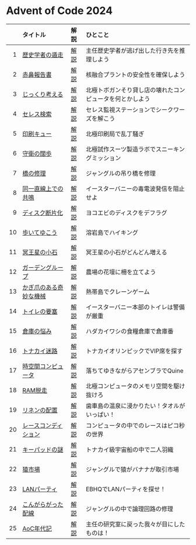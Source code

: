 # Advent of Code 2024

|   |タイトル|解説|ひとこと|
|--:|:--|:--|:--|
|1|[歴史学者の遁走](./day1/quiz.md)|[解説](./day1/spoiler.md)|主任歴史学者が逃げ出した行き先を推理しよう|
|2|[赤鼻報告書](./day2/quiz.md)|[解説](./day2/spoiler.md)|核融合プラントの安全性を確保しよう|
|3|[じっくり考える](./day3/quiz.md)|[解説](./day3/spoiler.md)|北極トボガンそり貸し店の壊れたコンピュータを何とかしよう|
|4|[セレス検索](./day4/quiz.md)|[解説](./day4/spoiler.md)|セレス監視ステーションでシークワーズを解こう|
|5|[印刷キュー](./day5/quiz.md)|[解説](./day5/spoiler.md)|北極印刷局で乱丁騒ぎ|
|6|[守衛の闊歩](./day6/quiz.md)|[解説](./day6/spoiler.md)|北極試作スーツ製造ラボでスニーキングミッション|
|7|[橋の修理](./day7/quiz.md)|[解説](./day7/spoiler.md)|ジャングルの吊り橋を修理|
|8|[同一直線上での共鳴](./day8/quiz.md)|[解説](./day8/spoiler.md)|イースターバニーの毒電波発信を阻止せよ|
|9|[ディスク断片化](./day9/quiz.md)|[解説](./day9/spoiler.md)|ヨコエビのディスクをデフラグ|
|10|[歩いてゆこう](./day10/quiz.md)|[解説](./day10/spoiler.md)|溶岩島でハイキング|
|11|[冥王星の小石](./day11/quiz.md)|[解説](./day11/spoiler.md)|冥王星の小石がどんどん増える|
|12|[ガーデングループ](./day12/quiz.md)|[解説](./day12/spoiler.md)|農場の花壇に柵を立てよう|
|13|[かぎ爪のある奇妙な機械](./day13/quiz.md)|[解説](./day13/spoiler.md)|熱帯島でクレーンゲーム|
|14|[トイレの要塞](./day14/quiz.md)|[解説](./day14/spoiler.md)|イースターバニー本部のトイレは警備が厳重|
|15|[倉庫の悩み](./day15/quiz.md)|[解説](./day15/spoiler.md)|ハダカイワシの食糧倉庫で倉庫番|
|16|[トナカイ迷路](./day16/quiz.md)|[解説](./day16/spoiler.md)|トナカイオリンピックでVIP席を探す|
|17|[時空間コンピュータ](./day17/quiz.md)|[解説](./day17/spoiler.md)|落ちてゆきながらアセンブラでQuine|
|18|[RAM脱走](./day18/quiz.md)|[解説](./day18/spoiler.md)|北極コンピュータのメモリ空間を駆け抜けろ|
|19|[リネンの配置](./day19/quiz.md)|[解説](./day19/spoiler.md)|歯車島の温泉に浸かりたい！タオルがいっぱい！|
|20|[レースコンディション](./day20/quiz.md)|[解説](./day20/spoiler.md)|コンピュータの中でのレースはピコ秒の世界|
|21|[キーパッドの謎](./day21/quiz.md)|[解説](./day21/spoiler.md)|トナカイ級宇宙船の中で二人羽織|
|22|[猿市場](./day22/quiz.md)|[解説](./day22/spoiler.md)|ジャングルで猿がバナナが取引市場|
|23|[LANパーティ](./day23/quiz.md)|[解説](./day23/spoiler.md)|EBHQでLANパーティを探せ！|
|24|[こんがらがった配線](./day24/quiz.md)|[解説](./day24/spoiler.md)|ジャングルの中で論理回路の修理|
|25|[AoC年代記](./day25/quiz.md)|[解説](./day25/spoiler.md)|主任の研究室に戻った我々が目にしたものは！|